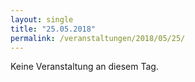 ```yaml
---
layout: single
title: "25.05.2018"
permalink: /veranstaltungen/2018/05/25/
---
```


Keine Veranstaltung an diesem Tag.
